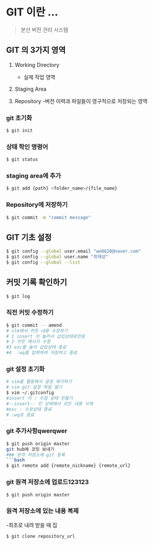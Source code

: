 # GIT 이란 ...
> 분산 버전 관리 시스템


## GIT 의 3가지 영역
1. Working Directory
    - 실제 작업 영역
2. Staging Area

3. Repository
    -버전 이력과 파일들이 영구적으로 저장되는 영역

### git 초기화
```bash
$ git init
```


### 상태 학인 명령어
```bash
$ git status
```

### staging area에 추가
```bash
$ git add {path} <folder_name>/{file_name}
```

### Repository에 저장하기
```bash
$ git commit -m "commit message"
```

## GIT 기초 설정
```bash
$ git config --global user.email "we0620@naver.com"
$ git config --global user.name "최재성"
$ git config --global --list
```

## 커밋 기록 확인하기
```bash
$ git log 
```

### 직전 커밋 수정하기
```bash
$ git commit -- amend
# vlm에서 커밋 내용 수정하기
# 1 insert 키 눌러서 삽입상태로만듬
# 2 커밋 메시지 수정
#3 esc를 눌러 삽입상태 종료
#4  :wq를 입력하여 저장하고 종료
```

### git 설정 초기화
```bash
# vim을 활용해서 설정 제거하기
# vim git 설정 파일 열기
$ vim ~/.gitconfig
#insert 키 : 수정 상태 만들기
#--insert-- 인 상태에서 모든 내용 삭제
#esc : 수정상태 종료
# :wq로 종료
```

### git 추가사항qwerqwer
```bash
$ git push origin master
git hub에 코밋 보내기
### 원격 저장소에 git 등록
```bash
$ git remote add {remote_nickname} {remote_url}
```



### git 원격 저장소에 업로드123123
```bash
$ git push origin master
```

### 원격 저장소에 있는 내용 복제
-최초로 내려 받을 때 집
```bash
$ git clone repository_url
```


